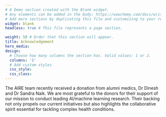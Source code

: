 ```yaml
---
# A Demo section created with the Blank widget.
# Any elements can be added in the body: https://wowchemy.com/docs/writing-markdown-latex/
# Add more sections by duplicating this file and customizing to your requirements.
widget: blank
headless: true # This file represents a page section.

weight: 50 # Order that this section will appear.
title: Acknowledgement
hero_media:
design:
  # Choose how many columns the section has. Valid values: 1 or 2.
  columns: '1'
  # Add custom styles
  css_style:
  css_class:
---
```

The AIRE team recently received a donation from alumni medics, Dr Dinesh and Dr Sandra Naik. We are most grateful to the donors for their support of our mission to conduct leading AI/machine learning research. Their backing not only propels our current initiatives but also highlights the collaborative spirit essential for tackling complex health conditions.
